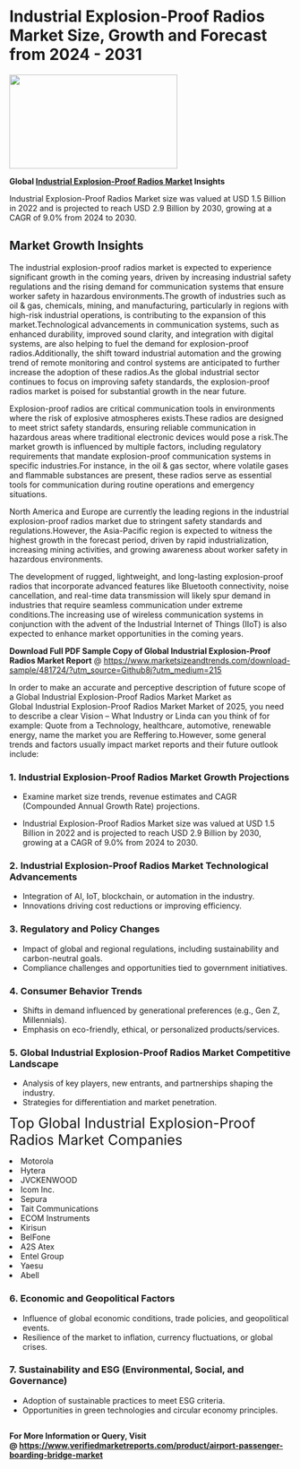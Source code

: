 <H1>Industrial Explosion-Proof Radios Market Size, Growth and Forecast from 2024 - 2031</H1><img class="aligncenter size-medium wp-image-584254" src="https://thirdeyenews.in/wp-content/uploads/2024/09/Global-Market-Research-300x168.jpeg" alt="" width="300" height="168" /><p><strong>Global&nbsp;<a href="https://www.marketsizeandtrends.com/download-sample/481724/?utm_source=Github8j?utm_medium=215">Industrial Explosion-Proof Radios Market</a> Insights</strong></p><p>Industrial Explosion-Proof Radios Market size was valued at USD 1.5 Billion in 2022 and is projected to reach USD 2.9 Billion by 2030, growing at a CAGR of 9.0% from 2024 to 2030.</p><p><h2>Market Growth Insights</h2> <p>The industrial explosion-proof radios market is expected to experience significant growth in the coming years, driven by increasing industrial safety regulations and the rising demand for communication systems that ensure worker safety in hazardous environments.The growth of industries such as oil & gas, chemicals, mining, and manufacturing, particularly in regions with high-risk industrial operations, is contributing to the expansion of this market.Technological advancements in communication systems, such as enhanced durability, improved sound clarity, and integration with digital systems, are also helping to fuel the demand for explosion-proof radios.Additionally, the shift toward industrial automation and the growing trend of remote monitoring and control systems are anticipated to further increase the adoption of these radios.As the global industrial sector continues to focus on improving safety standards, the explosion-proof radios market is poised for substantial growth in the near future.</p> <p>Explosion-proof radios are critical communication tools in environments where the risk of explosive atmospheres exists.These radios are designed to meet strict safety standards, ensuring reliable communication in hazardous areas where traditional electronic devices would pose a risk.The market growth is influenced by multiple factors, including regulatory requirements that mandate explosion-proof communication systems in specific industries.For instance, in the oil & gas sector, where volatile gases and flammable substances are present, these radios serve as essential tools for communication during routine operations and emergency situations.</p> <p>North America and Europe are currently the leading regions in the industrial explosion-proof radios market due to stringent safety standards and regulations.However, the Asia-Pacific region is expected to witness the highest growth in the forecast period, driven by rapid industrialization, increasing mining activities, and growing awareness about worker safety in hazardous environments.</p> <p>The development of rugged, lightweight, and long-lasting explosion-proof radios that incorporate advanced features like Bluetooth connectivity, noise cancellation, and real-time data transmission will likely spur demand in industries that require seamless communication under extreme conditions.The increasing use of wireless communication systems in conjunction with the advent of the Industrial Internet of Things (IIoT) is also expected to enhance market opportunities in the coming years.</p> <p><span class=""><strong>Download Full PDF Sample Copy of Global Industrial Explosion-Proof Radios Market Report</strong> @ <a href="https://www.marketsizeandtrends.com/download-sample/481724/?utm_source=Github8j?utm_medium=215" target="_blank">https://www.marketsizeandtrends.com/download-sample/481724/?utm_source=Github8j?utm_medium=215</a></span></p><p>In order to make an accurate and perceptive description of future scope of a Global&nbsp;Industrial Explosion-Proof Radios Market Market as Global&nbsp;Industrial Explosion-Proof Radios Market Market of 2025, you need to describe a clear Vision &ndash; What Industry or Linda can you think of for example: Quote from a Technology, healthcare, automotive, renewable energy, name the market you are Reffering to.However, some general trends and factors usually impact market reports and their future outlook include:</p><h3>1.&nbsp;<strong>Industrial Explosion-Proof Radios Market Growth Projections</strong></h3><ul><li>Examine market size trends, revenue estimates and CAGR (Compounded Annual Growth Rate) projections.</li><li><p>Industrial Explosion-Proof Radios Market size was valued at USD 1.5 Billion in 2022 and is projected to reach USD 2.9 Billion by 2030, growing at a CAGR of 9.0% from 2024 to 2030.</p></li></ul><h3>2.&nbsp;<strong>Industrial Explosion-Proof Radios Market Technological Advancements</strong></h3><ul><li>Integration of AI, IoT, blockchain, or automation in the industry.</li><li>Innovations driving cost reductions or improving efficiency.</li></ul><h3>3.&nbsp;<strong>Regulatory and Policy Changes</strong></h3><ul><li>Impact of global and regional regulations, including sustainability and carbon-neutral goals.</li><li>Compliance challenges and opportunities tied to government initiatives.</li></ul><h3>4.&nbsp;<strong>Consumer Behavior Trends</strong></h3><ul><li>Shifts in demand influenced by generational preferences (e.g., Gen Z, Millennials).</li><li>Emphasis on eco-friendly, ethical, or personalized products/services.</li></ul><h3>5.&nbsp;<strong>Global Industrial Explosion-Proof Radios Market Competitive Landscape</strong></h3><ul><li>Analysis of key players, new entrants, and partnerships shaping the industry.</li><li>Strategies for differentiation and market penetration.</li></ul><p data-pm-slice="1 1 []"><span style="color: inherit; font-family: inherit; font-size: 25px;">Top Global Industrial Explosion-Proof Radios Market Companies</span></p><div class="" data-test-id=""><p><li>Motorola</li><li> Hytera</li><li> JVCKENWOOD</li><li> Icom Inc.</li><li> Sepura</li><li> Tait Communications</li><li> ECOM Instruments</li><li> Kirisun</li><li> BelFone</li><li> A2S Atex</li><li> Entel Group</li><li> Yaesu</li><li> Abell</li></p></div><h3>6.&nbsp;<strong>Economic and Geopolitical Factors</strong></h3><ul><li>Influence of global economic conditions, trade policies, and geopolitical events.</li><li>Resilience of the market to inflation, currency fluctuations, or global crises.</li></ul><h3>7.&nbsp;<strong>Sustainability and ESG (Environmental, Social, and Governance)</strong></h3><ul><li>Adoption of sustainable practices to meet ESG criteria.</li><li>Opportunities in green technologies and circular economy principles.</li></ul><h2><strong style="font-size: 14px;">For More Information or Query, Visit @&nbsp;</strong><a style="background-color: #ffffff; font-size: 14px;" href="https://www.marketsizeandtrends.com/report/industrial-explosion-proof-radios-market/" target="_blank">https://www.verifiedmarketreports.com/product/airport-passenger-boarding-bridge-market</a></h2>